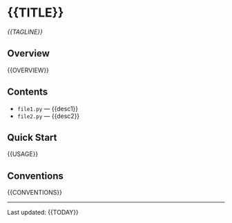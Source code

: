 # {{TITLE}}

*{{TAGLINE}}*

## Overview
{{OVERVIEW}}

## Contents
- `file1.py` — {{desc1}}
- `file2.py` — {{desc2}}

## Quick Start
{{USAGE}}

## Conventions
{{CONVENTIONS}}

---

Last updated: {{TODAY}}